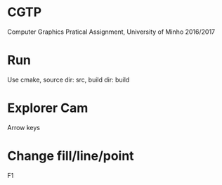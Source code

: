 # CGTP
Computer Graphics Pratical Assignment, University of Minho 2016/2017

# Run
Use cmake, source dir: src, build dir: build

# Explorer Cam 
Arrow keys

# Change fill/line/point
F1

